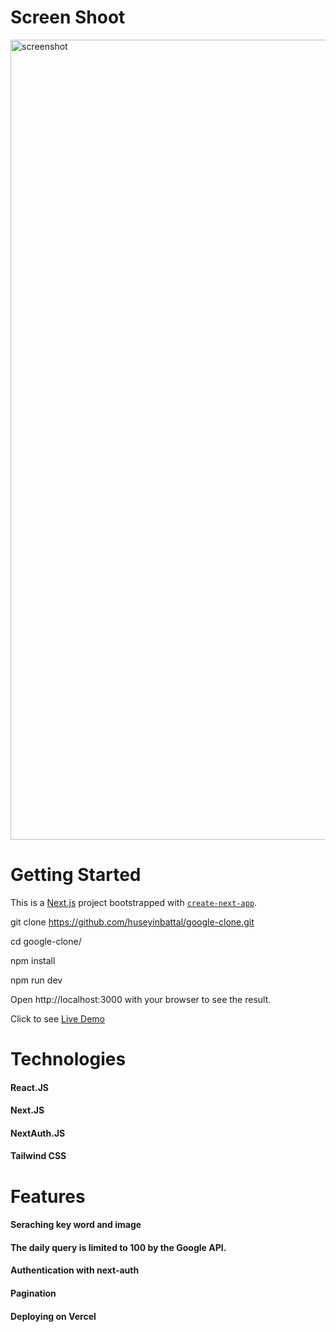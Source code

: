 # Screen Shoot

<img width="1280" alt="screenshot" src="https://user-images.githubusercontent.com/95706081/211297175-bd7326e0-11e4-45e9-a61d-f63c3c67efd1.png">

# Getting Started

This is a [Next.js](https://nextjs.org/) project bootstrapped with [`create-next-app`](https://github.com/vercel/next.js/tree/canary/packages/create-next-app).

git clone https://github.com/huseyinbattal/google-clone.git

cd google-clone/

npm install

npm run dev

Open http://localhost:3000 with your browser to see the result.

Click to see [Live Demo](https://google-clone-v4.vercel.app/)



# Technologies
#### React.JS
#### Next.JS
#### NextAuth.JS
#### Tailwind CSS

# Features
#### Seraching key word and image
#### The daily query is limited to 100 by the Google API.
#### Authentication with next-auth
#### Pagination
#### Deploying on Vercel
